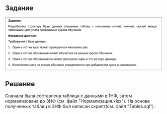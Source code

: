 ## Задание
![alt text](Задание.png)

## Решение
Сначала была составлена таблица с данными в 1НФ, затем нормализована до 3НФ (см. файл "Нормализация.xlsx"). 
На основе полученных таблиц в 3НФ был написан скрипт(см. файл "Tables.sql").